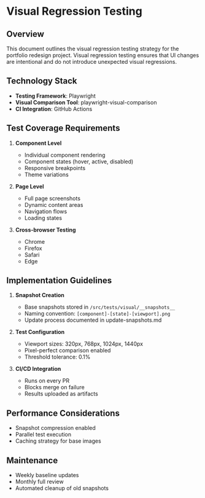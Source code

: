 # Visual Regression Testing

## Overview
This document outlines the visual regression testing strategy for the portfolio redesign project. Visual regression testing ensures that UI changes are intentional and do not introduce unexpected visual regressions.

## Technology Stack
- **Testing Framework**: Playwright
- **Visual Comparison Tool**: playwright-visual-comparison
- **CI Integration**: GitHub Actions

## Test Coverage Requirements
1. **Component Level**
   - Individual component rendering
   - Component states (hover, active, disabled)
   - Responsive breakpoints
   - Theme variations

2. **Page Level**
   - Full page screenshots
   - Dynamic content areas
   - Navigation flows
   - Loading states

3. **Cross-browser Testing**
   - Chrome
   - Firefox
   - Safari
   - Edge

## Implementation Guidelines
1. **Snapshot Creation**
   - Base snapshots stored in `/src/tests/visual/__snapshots__`
   - Naming convention: `[component]-[state]-[viewport].png`
   - Update process documented in update-snapshots.md

2. **Test Configuration**
   - Viewport sizes: 320px, 768px, 1024px, 1440px
   - Pixel-perfect comparison enabled
   - Threshold tolerance: 0.1%

3. **CI/CD Integration**
   - Runs on every PR
   - Blocks merge on failure
   - Results uploaded as artifacts

## Performance Considerations
- Snapshot compression enabled
- Parallel test execution
- Caching strategy for base images

## Maintenance
- Weekly baseline updates
- Monthly full review
- Automated cleanup of old snapshots

